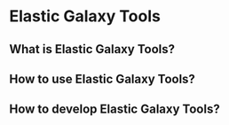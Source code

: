 # Elastic Galaxy Tools

## What is Elastic Galaxy Tools?

## How to use Elastic Galaxy Tools?

## How to develop Elastic Galaxy Tools?

